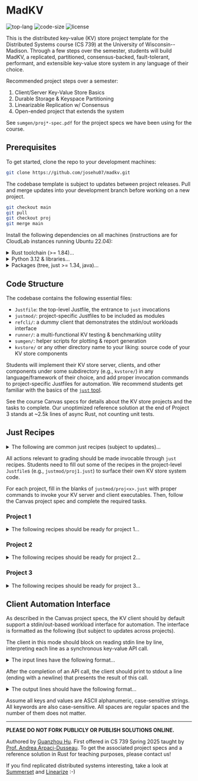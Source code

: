 # MadKV

![top-lang](https://img.shields.io/github/languages/top/josehu07/madkv?color=darkorange)
![code-size](https://img.shields.io/github/languages/code-size/josehu07/madkv?color=steelblue)
![license](https://img.shields.io/github/license/josehu07/madkv?color=green)

This is the distributed key-value (KV) store project template for the Distributed Systems course (CS 739) at the University of Wisconsin--Madison. Through a few steps over the semester, students will build MadKV, a replicated, partitioned, consensus-backed, fault-tolerant, performant, and extensible key-value store system in any language of their choice.

Recommended project steps over a semester:

1. Client/Server Key-Value Store Basics
2. Durable Storage & Keyspace Partitioning
3. Linearizable Replication w/ Consensus
4. Open-ended project that extends the system

See `sumgen/proj*-spec.pdf` for the project specs we have been using for the course.

## Prerequisites

To get started, clone the repo to your development machines:

```bash
git clone https://github.com/josehu07/madkv.git
```

The codebase template is subject to updates between project releases. Pull and merge updates into your development branch before working on a new project.

```bash
git checkout main
git pull
git checkout proj
git merge main
```

Install the following dependencies on all machines (instructions are for CloudLab instances running Ubuntu 22.04):

<details>
<summary>Rust toolchain (>= 1.84)...</summary>
<p></p>

```bash
# rustc & cargo, etc.
curl --proto '=https' --tlsv1.2 -sSf https://sh.rustup.rs | sh
```

</details>

<details>
<summary>Python 3.12 & libraries...</summary>
<p></p>

```bash
# uv manager
curl -LsSf https://astral.sh/uv/install.sh | sh
source $HOME/.local/bin/env

# python 3.12 & fetch deps
cd madkv
uv python install 3.12
uv sync
```

</details>

<details>
<summary>Packages (tree, just >= 1.34, java)...</summary>
<p></p>

```bash
# add just gpg
wget -qO - 'https://proget.makedeb.org/debian-feeds/prebuilt-mpr.pub' | gpg --dearmor | sudo tee /usr/share/keyrings/prebuilt-mpr-archive-keyring.gpg 1> /dev/null
echo "deb [arch=all,$(dpkg --print-architecture) signed-by=/usr/share/keyrings/prebuilt-mpr-archive-keyring.gpg] https://proget.makedeb.org prebuilt-mpr $(lsb_release -cs)" | sudo tee /etc/apt/sources.list.d/prebuilt-mpr.list

# apt install packages
sudo apt update
sudo apt install tree just default-jre liblog4j2-java
```

</details>

## Code Structure

The codebase contains the following essential files:

* `Justfile`: the top-level Justfile, the entrance to `just` invocations
* `justmod/`: project-specific Justfiles to be included as modules
* `refcli/`: a dummy client that demonstrates the stdin/out workloads interface
* `runner/`: a multi-functional KV testing & benchmarking utility
* `sumgen/`: helper scripts for plotting & report generation
* `kvstore/` or any other directory name to your liking: source code of your KV store components

Students will implement their KV store server, clients, and other components under some subdirectory (e.g., `kvstore/`) in any language/framework of their choice, and add proper invocation commands to project-specific Justfiles for automation. We recommend students get familiar with the basics of the [`just` tool](https://github.com/casey/just).

See the course Canvas specs for details about the KV store projects and the tasks to complete. Our unoptimized reference solution at the end of Project 3 stands at ~2.5k lines of async Rust, not counting unit tests.

## Just Recipes

<details>
<summary>The following are common just recipes (subject to updates)...</summary>
<p></p>

List `just` recipes (of a module):

```bash
just [module]
```

List all files in the codebase as a tree:

```bash
just tree
```

Build or clean the provided utilities:

```bash
just utils::build
just utils::clean
```

Fetch the YCSB benchmark to `ycsb/`:

```bash
just utils::ycsb
```

</details>

All actions relevant to grading should be made invocable through `just` recipes. Students need to fill out some of the recipes in the project-level `Justfile`s (e.g., `justmod/proj1.just`) to surface their own KV store system code.

For each project, fill in the blanks of `justmod/proj<x>.just` with proper commands to invoke your KV server and client executables. Then, follow the Canvas project spec and complete the required tasks.

### Project 1

<details>
<summary>The following recipes should be ready for project 1...</summary>
<p></p>

Install extra dependencies of your KV system code if any (e.g., protobuf compiler):

```bash
just p1::deps
```

Build or clean your KV store executables:

```bash
just p1::build
just p1::clean
```

Launch the KV store server process, listening on address:

```bash
just p1::server <listen_addr>
```

Run a KV store client process in stdin/out workload automation mode, connecting to server at address:

```bash
just p1::client <server_addr>
```

Run a student-provided testcase demonstration client:

```bash
just p1::test<n> <server_addr>
```

Kill all processes relevant to your KV store system:

```bash
just p1::kill
```

Once these recipes are correctly supplied and properly tested, the following higher-level recipes will be runnable.

Launch the long-running KV store server:

```bash
just p1::service <listen_addr>
```

Run a student-provided testcase and record outputs to `/tmp/madkv-p1/tests/`:

```bash
just p1::testcase <num> <server_addr>
```

Run fuzz testing with given configuration and record outputs to `/tmp/madkv-p1/fuzz/`:

```bash
just p1::fuzz <nclients> <conflict ("yes" or "no")> <server_addr>
```

Run YCSB benchmarking with given configuration and record outputs to `/tmp/madkv-p1/bench/`:

```bash
just p1::bench <nclients> <workload ("a" to "f")> <server_addr>
```

Generate a report template at `report/proj1.md` from saved results under `/tmp/madkv-p1/`:

```bash
just p1::report
```

This command first prints a list of testing & benchmarking configurations you need to run and get outputs. Once all outputs are ready under `/tmp/madkv-p1/`, it generates the report template and plots selected performance results. Download the `report/` directory (which includes generated plots) and make your edits to the report.

</details>

### Project 2

<details>
<summary>The following recipes should be ready for project 2...</summary>
<p></p>

Install extra dependencies of your KV system code if any (e.g., protobuf compiler, local storage library):

```bash
just p2::deps
```

Build or clean your KV store executables:

```bash
just p2::build
just p2::clean
```

Launch the KV store manager process, listening on `0.0.0.0:<man_port>` and expecting the given comma-separated list of servers to form the cluster:

```bash
just p2::manager <man_port> <pub_ip0>:<api_port0>,<pub_ip1>:<api_port1>,...
```

Launch a KV store server process with node ID `<id>`, connecting to manager at `<manager_addr>` to register and listening on `0.0.0.0:<api_port>` for clients, using `<backer_path>` directory for durable storage:

```bash
just p2::server <id> <manager_addr> <api_port> <backer_path>
```

Run a KV store client process in stdin/out workload automation mode, connecting to manager at address:

```bash
just p2::client <manager_addr>
```

Kill all processes relevant to your KV store system:

```bash
just p2::kill
```

Once these recipes are correctly supplied, the following higher-level recipes will be runnable.

Launch the KV store service components that reside in node `<node_id>`. This recipe uses the following convention:

* manager uses the node ID `m`, and listens on `0.0.0.0:<man_port>`
* server `x` uses the node ID `sx` where `x` is a partition ID integer (e.g., `s0`, `s1`, etc.). Server connects to manager using address `<man_ip>:<man_port>` and listens on `0.0.0.0:<api_portx>` for clients, and uses `<backer_prefix>.<node_id>/` as the durable storage path

```bash
just p2::service <node_id> <man_ip>:<man_port> <pub_ip0>:<api_port0>,<pub_ip1>:<api_port1>,... <backer_prefix>
```

The `service` recipe needs to be run for all server nodes (with the proper node ID changed, but all other arguments kept the same) to establish the KV service.

Run fuzz testing and record outputs to `/tmp/madkv-p2/fuzz/`. This time we always use 5 clients with conflicting keys. The parameters `<nservers>` and `<crashing>` are only used in setting the output log's filename; service behavior should be controlled manually:

```bash
just p2::fuzz <nservers> <crashing ("no" or "yes")> <manager_addr>
```

Run YCSB benchmarking with given configuration and record outputs to `/tmp/madkv-p2/bench/`:

```bash
just p2::bench <nclients> <workload ("a" to "f")> <nservers> <manager_addr>
```

Generate a report template at `report/proj2.md` from saved results under `/tmp/madkv-p2/`:

```bash
just p2::report
```

This command first prints a list of testing & benchmarking configurations you need to run and get outputs. Once all outputs are ready under `/tmp/madkv-p2/`, it generates the report template and plots selected performance results. Download the `report/` directory (which includes generated plots) and make your edits to the report.

</details>

### Project 3

<details>
<summary>The following recipes should be ready for project 3...</summary>
<p></p>

Install extra dependencies of your KV system code if any (e.g., protobuf compiler, local storage library):

```bash
just p3::deps
```

Build or clean your KV store executables:

```bash
just p3::build
just p3::clean
```

Launch a KV store manager replica process (see Canvas spec for the format and interpretation of arguments):

```bash
just p3::manager <rep_id> <man_port> <p2p_port> <peer_addrs> <server_rf> <server_addrs>
```

Launch a KV store server replica process (see Canvas spec for the format and interpretation of arguments):

```bash
just p3::server <part_id> <rep_id> <manager_addrs> <api_port> <p2p_port> <peer_addrs> <backer_path>
```

Run a KV store client process in stdin/out workload automation mode, connecting to manager at address:

```bash
just p3::client <manager_addrs>
```

Kill all processes relevant to your KV store system:

```bash
just p3::kill
```

Once these recipes are correctly supplied, the following higher-level recipes will be runnable.

Launch the KV store service components that reside in node `<node_id>`. This recipe is getting messy in this project after replication is involved; it uses the following convention for its arguments:

* manager uses the node ID `m.x` where `x` is its replica ID, e.g., `m.0`, `m.1`, `m.2`, ...
* server `x.y` uses the node ID `sx.y` where `x` is its partition ID and `y` is its replica ID within that partition, e.g., `s0.0`. `s0.1`, `s0.2`, `s1.0`, ...
* `managers` is a comma-separated list of the manager replicas' public listen addresses
* `manager_p2ps` is a comma-separated list of the manager replicas' internal replication listen addresses
* `server_rf` is the server replication factor of a partition
* `servers` is a comma-separated list of the server nodes' public listen addresses, indexed first by partition then by replica (see Canvas spec for what this means)
* `server_p2ps` is a comma-separated list of the server nodes' internal replication listen addresses, indexed similarly to `servers`
* `backer_prefix` is the prefix of the path to durable storage directory

```bash
just p3::service <node_id> <managers> <manager_p2ps> <server_rf> <servers> <server_p2ps> <backer_prefix>
```

The `service` recipe needs to be run for all server nodes (with the proper node ID changed, but all other arguments kept the same) to establish the KV service.

Run fuzz testing and record outputs to `/tmp/madkv-p3/fuzz/`. This time we always use 5 clients with conflicting keys. The parameters `<nservers>` and `<crashing>` are only used in setting the output log's filename; service behavior should be controlled manually:

```bash
just p3::fuzz <server_rf> <crashing ("no" or "yes")> <manager_addrs>
```

Run YCSB benchmarking with given configuration and record outputs to `/tmp/madkv-p3/bench/`:

```bash
just p3::bench <nclients> <workload ("a" to "f")> <server_rf> <manager_addrs>
```

Generate a report template at `report/proj3.md` from saved results under `/tmp/madkv-p3/`:

```bash
just p3::report
```

This command first prints a list of testing & benchmarking configurations you need to run and get outputs. Once all outputs are ready under `/tmp/madkv-p3/`, it generates the report template and plots selected performance results. Download the `report/` directory (which includes generated plots) and make your edits to the report.

</details>

## Client Automation Interface

As described in the Canvas project specs, the KV client should by default support a stdin/out-based workload interface for automation. The interface is formatted as the following (but subject to updates across projects).

The client in this mode should block on reading stdin line by line, interpreting each line as a synchronous key-value API call.

<details>
<summary>The input lines have the following format...</summary>
<p></p>

```text
PUT <key> <value>
SWAP <key> <value>
GET <key>
DELETE <key>
SCAN <key123> <key456>
STOP  # stop reading stdin, exit
```

</details>

After the completion of an API call, the client should print to stdout a line (ending with a newline) that presents the result of this call.

<details>
<summary>The output lines should have the following format...</summary>
<p></p>

```text
PUT <key> found
PUT <key> not_found
SWAP <key> <old_value>
SWAP <key> null  # if not found
GET <key> <value>
GET <key> null   # if not found
DELETE <key> found
DELETE <key> not_found
SCAN <key123> <key456> BEGIN
  <key127> <valuea>
  <key299> <valueb>
  <key456> <valuec>
SCAN END
STOP  # confirm STOP before exit
```

</details>

Assume all keys and values are ASCII alphanumeric, case-sensitive strings. All keywords are also case-sensitive. All spaces are regular spaces and the number of them does not matter.

---

**PLEASE DO NOT FORK PUBLICLY OR PUBLISH SOLUTIONS ONLINE.**

Authored by [Guanzhou Hu](https://josehu.com). First offered in CS 739 Spring 2025 taught by [Prof. Andrea Arpaci-Dusseau](https://pages.cs.wisc.edu/~dusseau/). To get the associated project specs and a reference solution in Rust for teaching purposes, please contact us!

If you find replicated distributed systems interesting, take a look at [Summerset](https://github.com/josehu07/summerset) and [Linearize](https://github.com/josehu07/linearize) :-)
